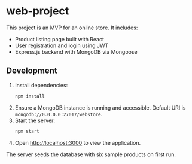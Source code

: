 # web-project

This project is an MVP for an online store. It includes:

- Product listing page built with React
- User registration and login using JWT
- Express.js backend with MongoDB via Mongoose

## Development

1. Install dependencies:
   ```bash
   npm install
   ```
2. Ensure a MongoDB instance is running and accessible. Default URI is `mongodb://0.0.0.0:27017/webstore`.
3. Start the server:
   ```bash
   npm start
   ```
4. Open [http://localhost:3000](http://localhost:3000) to view the application.

The server seeds the database with six sample products on first run.
